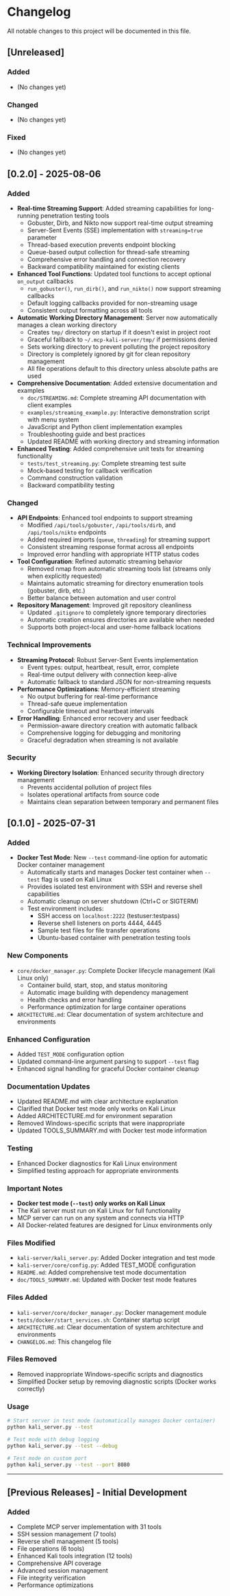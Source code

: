 # Changelog

All notable changes to this project will be documented in this file.

## [Unreleased]

### Added
- (No changes yet)

### Changed
- (No changes yet)

### Fixed
- (No changes yet)

## [0.2.0] - 2025-08-06

### Added
- **Real-time Streaming Support**: Added streaming capabilities for long-running penetration testing tools
  - Gobuster, Dirb, and Nikto now support real-time output streaming
  - Server-Sent Events (SSE) implementation with `streaming=true` parameter
  - Thread-based execution prevents endpoint blocking
  - Queue-based output collection for thread-safe streaming
  - Comprehensive error handling and connection recovery
  - Backward compatibility maintained for existing clients
- **Enhanced Tool Functions**: Updated tool functions to accept optional `on_output` callbacks
  - `run_gobuster()`, `run_dirb()`, and `run_nikto()` now support streaming callbacks
  - Default logging callbacks provided for non-streaming usage
  - Consistent output formatting across all tools
- **Automatic Working Directory Management**: Server now automatically manages a clean working directory
  - Creates `tmp/` directory on startup if it doesn't exist in project root
  - Graceful fallback to `~/.mcp-kali-server/tmp/` if permissions denied
  - Sets working directory to prevent polluting the project repository
  - Directory is completely ignored by git for clean repository management
  - All file operations default to this directory unless absolute paths are used
- **Comprehensive Documentation**: Added extensive documentation and examples
  - `doc/STREAMING.md`: Complete streaming API documentation with client examples
  - `examples/streaming_example.py`: Interactive demonstration script with menu system
  - JavaScript and Python client implementation examples
  - Troubleshooting guide and best practices
  - Updated README with working directory and streaming information
- **Enhanced Testing**: Added comprehensive unit tests for streaming functionality
  - `tests/test_streaming.py`: Complete streaming test suite
  - Mock-based testing for callback verification
  - Command construction validation
  - Backward compatibility testing

### Changed
- **API Endpoints**: Enhanced tool endpoints to support streaming
  - Modified `/api/tools/gobuster`, `/api/tools/dirb`, and `/api/tools/nikto` endpoints
  - Added required imports (`queue`, `threading`) for streaming support
  - Consistent streaming response format across all endpoints
  - Improved error handling with appropriate HTTP status codes
- **Tool Configuration**: Refined automatic streaming behavior
  - Removed nmap from automatic streaming tools list (streams only when explicitly requested)
  - Maintains automatic streaming for directory enumeration tools (gobuster, dirb, etc.)
  - Better balance between automation and user control
- **Repository Management**: Improved git repository cleanliness
  - Updated `.gitignore` to completely ignore temporary directories
  - Automatic creation ensures directories are available when needed
  - Supports both project-local and user-home fallback locations

### Technical Improvements
- **Streaming Protocol**: Robust Server-Sent Events implementation
  - Event types: output, heartbeat, result, error, complete
  - Real-time output delivery with connection keep-alive
  - Automatic fallback to standard JSON for non-streaming requests
- **Performance Optimizations**: Memory-efficient streaming
  - No output buffering for real-time performance
  - Thread-safe queue implementation
  - Configurable timeout and heartbeat intervals
- **Error Handling**: Enhanced error recovery and user feedback
  - Permission-aware directory creation with automatic fallback
  - Comprehensive logging for debugging and monitoring
  - Graceful degradation when streaming is not available

### Security
- **Working Directory Isolation**: Enhanced security through directory management
  - Prevents accidental pollution of project files
  - Isolates operational artifacts from source code
  - Maintains clean separation between temporary and permanent files

## [0.1.0] - 2025-07-31

### Added
- **Docker Test Mode**: New `--test` command-line option for automatic Docker container management
  - Automatically starts and manages Docker test container when `--test` flag is used on Kali Linux
  - Provides isolated test environment with SSH and reverse shell capabilities
  - Automatic cleanup on server shutdown (Ctrl+C or SIGTERM)
  - Test environment includes:
    - SSH access on `localhost:2222` (testuser:testpass)
    - Reverse shell listeners on ports 4444, 4445
    - Sample test files for file transfer operations
    - Ubuntu-based container with penetration testing tools

### New Components
- `core/docker_manager.py`: Complete Docker lifecycle management (Kali Linux only)
  - Container build, start, stop, and status monitoring
  - Automatic image building with dependency management
  - Health checks and error handling
  - Performance optimization for large container operations
- `ARCHITECTURE.md`: Clear documentation of system architecture and environments

### Enhanced Configuration
- Added `TEST_MODE` configuration option
- Updated command-line argument parsing to support `--test` flag
- Enhanced signal handling for graceful Docker container cleanup

### Documentation Updates
- Updated README.md with clear architecture explanation
- Clarified that Docker test mode only works on Kali Linux
- Added ARCHITECTURE.md for environment separation
- Removed Windows-specific scripts that were inappropriate
- Updated TOOLS_SUMMARY.md with Docker test mode information

### Testing
- Enhanced Docker diagnostics for Kali Linux environment
- Simplified testing approach for appropriate environments

### Important Notes
- **Docker test mode (`--test`) only works on Kali Linux**
- The Kali server must run on Kali Linux for full functionality
- MCP server can run on any system and connects via HTTP
- All Docker-related features are designed for Linux environments only

### Files Modified
- `kali-server/kali_server.py`: Added Docker integration and test mode
- `kali-server/core/config.py`: Added TEST_MODE configuration
- `README.md`: Added comprehensive test mode documentation
- `doc/TOOLS_SUMMARY.md`: Updated with Docker test mode features

### Files Added
- `kali-server/core/docker_manager.py`: Docker management module
- `tests/docker/start_services.sh`: Container startup script
- `ARCHITECTURE.md`: Clear documentation of system architecture and environments
- `CHANGELOG.md`: This changelog file

### Files Removed
- Removed inappropriate Windows-specific scripts and diagnostics
- Simplified Docker setup by removing diagnostic scripts (Docker works correctly)

### Usage
```bash
# Start server in test mode (automatically manages Docker container)
python kali_server.py --test

# Test mode with debug logging
python kali_server.py --test --debug

# Test mode on custom port
python kali_server.py --test --port 8080
```

---

## [Previous Releases] - Initial Development

### Added
- Complete MCP server implementation with 31 tools
- SSH session management (7 tools)
- Reverse shell management (5 tools)
- File operations (6 tools)
- Enhanced Kali tools integration (12 tools)
- Comprehensive API coverage
- Advanced session management
- File integrity verification
- Performance optimizations
